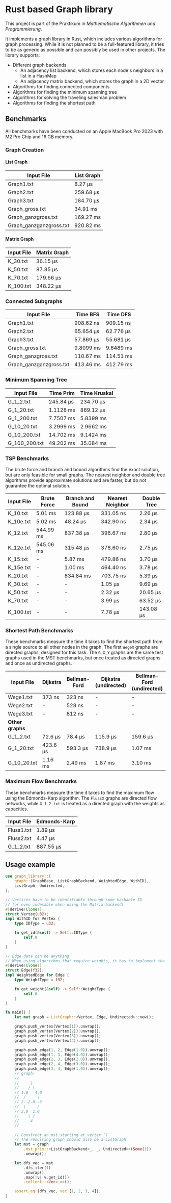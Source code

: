 # Rust based Graph library

This project is part of the Praktikum in _Mathematische Algorithmen und Programmierung_.

It implements a graph library in Rust, which includes various algorithms for graph processing. While it is not planned to be a full-featured library, it tries to be as generic as possible and can possibly be used in other projects. The library supports:

- Different graph backends
  - An adjacency list backend, which stores each node's neighbors in a list in a HashMap
  - An adjacency matrix backend, which stores the graph in a 2D vector
- Algorithms for finding connected components
- Algorithms for finding the minimum spanning tree
- Algorithms for solving the traveling salesman problem
- Algorithms for finding the shortest path

## Benchmarks

All benchmarks have been conducted on an Apple MacBook Pro 2023 with M2 Pro Chip and 16 GB memory.

### Graph Creation

#### List Graph

| Input File              | List Graph |
| ----------------------- | ---------- |
| Graph1.txt              | 8.27 µs    |
| Graph2.txt              | 259.68 µs  |
| Graph3.txt              | 184.70 µs  |
| Graph_gross.txt         | 34.91 ms   |
| Graph_ganzgross.txt     | 169.27 ms  |
| Graph_ganzganzgross.txt | 920.82 ms  |

#### Matrix Graph

| Input File | Matrix Graph |
| ---------- | ------------ |
| K_30.txt   | 36.15 µs     |
| K_50.txt   | 87.85 µs     |
| K_70.txt   | 179.66 µs    |
| K_100.txt  | 348.22 µs    |

### Connected Subgraphs

| Input File              | Time BFS  | Time DFS  |
| ----------------------- | --------- | --------- |
| Graph1.txt              | 908.62 ns | 909.15 ns |
| Graph2.txt              | 65.654 µs | 62.776 µs |
| Graph3.txt              | 57.869 µs | 55.681 µs |
| Graph_gross.txt         | 9.8099 ms | 9.6489 ms |
| Graph_ganzgross.txt     | 110.67 ms | 114.51 ms |
| Graph_ganzganzgross.txt | 413.46 ms | 412.79 ms |

### Minimum Spanning Tree

| Input File    | Time Prim | Time Kruskal |
| ------------- | --------- | ------------ |
| G_1_2.txt     | 245.84 µs | 234.70 µs    |
| G_1_20.txt    | 1.1128 ms | 869.12 µs    |
| G_1_200.txt   | 7.7507 ms | 5.8399 ms    |
| G_10_20.txt   | 3.2999 ms | 2.9662 ms    |
| G_10_200.txt  | 14.702 ms | 9.1424 ms    |
| G_100_200.txt | 49.202 ms | 35.084 ms    |

### TSP Benchmarks

The brute force and branch and bound algorithms find the exact solution, but are only feasible for small graphs. The nearest neighbor and double tree algorithms provide approximate solutions and are faster, but do not guarantee the optimal solution.

| Input File | Brute Force | Branch and Bound | Nearest Neighbor | Double Tree |
| ---------- | ----------- | ---------------- | ---------------- | ----------- |
| K_10.txt   | 5.01 ms     | 123.88 µs        | 331.05 ns        | 2.26 µs     |
| K_10e.txt  | 5.02 ms     | 48.24 µs         | 342.90 ns        | 2.34 µs     |
| K_12.txt   | 544.99 ms   | 837.38 µs        | 396.67 ns        | 2.80 µs     |
| K_12e.txt  | 545.06 ms   | 315.48 µs        | 378.60 ns        | 2.75 µs     |
| K_15.txt   | -           | 5.87 ms          | 479.86 ns        | 3.70 µs     |
| K_15e.txt  | -           | 1.00 ms          | 464.40 ns        | 3.78 µs     |
| K_20.txt   | -           | 834.84 ms        | 703.75 ns        | 5.39 µs     |
| K_30.txt   | -           | -                | 1.05 µs          | 9.69 µs     |
| K_50.txt   | -           | -                | 2.32 µs          | 20.65 µs    |
| K_70.txt   | -           | -                | 3.99 µs          | 63.52 µs    |
| K_100.txt  | -           | -                | 7.78 µs          | 143.08 µs   |

### Shortest Path Benchmarks

These benchmarks measure the time it takes to find the shortest path from a single source to all other nodes in the graph. The first `WegeX` graphs are directed graphs, designed for this task. The `G_X_Y` graphs are the same test graphs used in the MST benchmarks, but once treated as directed graphs and once as undirected graphs.

| Input File       | Dijkstra | Bellman-Ford | Dijkstra (undirected) | Bellman-Ford (undirected) |
| ---------------- | -------- | ------------ | --------------------- | ------------------------- |
| Wege1.txt        | 373 ns   | 323 ns       | -                     | -                         |
| Wege2.txt        | -        | 528 ns       | -                     | -                         |
| Wege3.txt        | -        | 812 ns       | -                     | -                         |
| **Other graphs** |          |              |                       |                           |
| G_1_2.txt        | 72.6 µs  | 78.4 µs      | 115.9 µs              | 159.6 µs                  |
| G_1_20.txt       | 423.6 µs | 593.3 µs     | 738.9 µs              | 1.07 ms                   |
| G_10_20.txt      | 1.16 ms  | 2.49 ms      | 1.87 ms               | 3.10 ms                   |

### Maximum Flow Benchmarks

These benchmarks measure the time it takes to find the maximum flow using the Edmonds-Karp algorithm. The `FlussX` graphs are directed flow networks, while `G_1_2.txt` is treated as a directed graph with the weights as capacities.

| Input File | Edmonds-Karp |
| ---------- | ------------ |
| Fluss1.txt | 1.89 µs      |
| Fluss2.txt | 4.47 µs      |
| G_1_2.txt  | 887.55 µs    |

## Usage example

```rust
use graph_library::{
    graph::{GraphBase, ListGraphBackend, WeightedEdge, WithID},
    ListGraph, Undirected,
};

// Vertices have to be identifiable through some hashable ID
// (or even indexable when using the Matrix backend)
#[derive(Clone)]
struct Vertex(u32);
impl WithID for Vertex {
    type IDType = u32;

    fn get_id(&self) -> Self::IDType {
        self.0
    }
}

// Edge data can be anything
// When using algorithms that require weights, it has to implement the `WeightedEdge` trait
#[derive(Clone)]
struct Edge(f32);
impl WeightedEdge for Edge {
    type WeightType = f32;

    fn get_weight(&self) -> Self::WeightType {
        self.0
    }
}

fn main() {
    let mut graph = ListGraph::<Vertex, Edge, Undirected>::new();

    graph.push_vertex(Vertex(1)).unwrap();
    graph.push_vertex(Vertex(2)).unwrap();
    graph.push_vertex(Vertex(3)).unwrap();
    graph.push_vertex(Vertex(4)).unwrap();

    graph.push_edge(1, 2, Edge(1.0)).unwrap();
    graph.push_edge(1, 3, Edge(4.0)).unwrap();
    graph.push_edge(2, 3, Edge(2.0)).unwrap();
    graph.push_edge(2, 4, Edge(3.0)).unwrap();
    graph.push_edge(3, 4, Edge(1.0)).unwrap();
    // graph:
    //
    //     1
    //    / \
    // 1.0   4.0
    //  /     \
    // 2--2.0--3
    //  \     /
    // 3.0  1.0
    //    \ /
    //     4
    //

    // Construct an mst starting at vertex `1`.
    // The resulting graph should also be a ListGraph
    let mst = graph
        .mst_prim::<ListGraphBackend<_, _, Undirected>>(Some(1))
        .unwrap();

    let dfs_vec = mst
        .dfs_iter(1)
        .unwrap()
        .map(|v| v.get_id())
        .collect::<Vec<_>>();

    assert_eq!(dfs_vec, vec![1, 2, 3, 4]);
}
```
